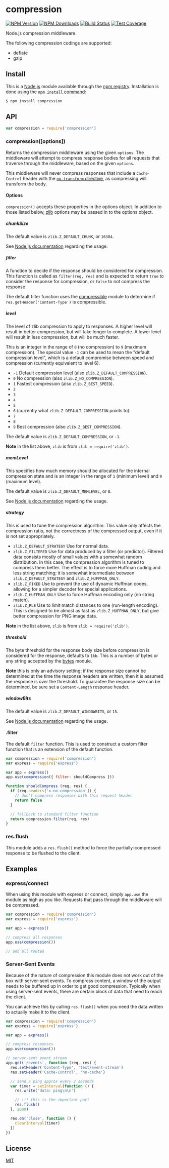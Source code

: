# compression

[![NPM Version][npm-image]][npm-url]
[![NPM Downloads][downloads-image]][downloads-url]
[![Build Status][github-actions-ci-image]][github-actions-ci-url]
[![Test Coverage][coveralls-image]][coveralls-url]

Node.js compression middleware.

The following compression codings are supported:

  - deflate
  - gzip

## Install

This is a [Node.js](https://nodejs.org/en/) module available through the
[npm registry](https://www.npmjs.com/). Installation is done using the
[`npm install` command](https://docs.npmjs.com/getting-started/installing-npm-packages-locally):

```bash
$ npm install compression
```

## API

```js
var compression = require('compression')
```

### compression([options])

Returns the compression middleware using the given `options`. The middleware
will attempt to compress response bodies for all requests that traverse through
the middleware, based on the given `options`.

This middleware will never compress responses that include a `Cache-Control`
header with the [`no-transform` directive](https://tools.ietf.org/html/rfc7234#section-5.2.2.4),
as compressing will transform the body.

#### Options

`compression()` accepts these properties in the options object. In addition to
those listed below, [zlib](http://nodejs.org/api/zlib.html) options may be
passed in to the options object.

##### chunkSize

The default value is `zlib.Z_DEFAULT_CHUNK`, or `16384`.

See [Node.js documentation](http://nodejs.org/api/zlib.html#zlib_memory_usage_tuning)
regarding the usage.

##### filter

A function to decide if the response should be considered for compression.
This function is called as `filter(req, res)` and is expected to return
`true` to consider the response for compression, or `false` to not compress
the response.

The default filter function uses the [compressible](https://www.npmjs.com/package/compressible)
module to determine if `res.getHeader('Content-Type')` is compressible.

##### level

The level of zlib compression to apply to responses. A higher level will result
in better compression, but will take longer to complete. A lower level will
result in less compression, but will be much faster.

This is an integer in the range of `0` (no compression) to `9` (maximum
compression). The special value `-1` can be used to mean the "default
compression level", which is a default compromise between speed and
compression (currently equivalent to level 6).

  - `-1` Default compression level (also `zlib.Z_DEFAULT_COMPRESSION`).
  - `0` No compression (also `zlib.Z_NO_COMPRESSION`).
  - `1` Fastest compression (also `zlib.Z_BEST_SPEED`).
  - `2`
  - `3`
  - `4`
  - `5`
  - `6` (currently what `zlib.Z_DEFAULT_COMPRESSION` points to).
  - `7`
  - `8`
  - `9` Best compression (also `zlib.Z_BEST_COMPRESSION`).

The default value is `zlib.Z_DEFAULT_COMPRESSION`, or `-1`.

**Note** in the list above, `zlib` is from `zlib = require('zlib')`.

##### memLevel

This specifies how much memory should be allocated for the internal compression
state and is an integer in the range of `1` (minimum level) and `9` (maximum
level).

The default value is `zlib.Z_DEFAULT_MEMLEVEL`, or `8`.

See [Node.js documentation](http://nodejs.org/api/zlib.html#zlib_memory_usage_tuning)
regarding the usage.

##### strategy

This is used to tune the compression algorithm. This value only affects the
compression ratio, not the correctness of the compressed output, even if it
is not set appropriately.

  - `zlib.Z_DEFAULT_STRATEGY` Use for normal data.
  - `zlib.Z_FILTERED` Use for data produced by a filter (or predictor).
    Filtered data consists mostly of small values with a somewhat random
    distribution. In this case, the compression algorithm is tuned to
    compress them better. The effect is to force more Huffman coding and less
    string matching; it is somewhat intermediate between `zlib.Z_DEFAULT_STRATEGY`
    and `zlib.Z_HUFFMAN_ONLY`.
  - `zlib.Z_FIXED` Use to prevent the use of dynamic Huffman codes, allowing
    for a simpler decoder for special applications.
  - `zlib.Z_HUFFMAN_ONLY` Use to force Huffman encoding only (no string match).
  - `zlib.Z_RLE` Use to limit match distances to one (run-length encoding).
    This is designed to be almost as fast as `zlib.Z_HUFFMAN_ONLY`, but give
    better compression for PNG image data.

**Note** in the list above, `zlib` is from `zlib = require('zlib')`.

##### threshold

The byte threshold for the response body size before compression is considered
for the response, defaults to `1kb`. This is a number of bytes or any string
accepted by the [bytes](https://www.npmjs.com/package/bytes) module.

**Note** this is only an advisory setting; if the response size cannot be determined
at the time the response headers are written, then it is assumed the response is
_over_ the threshold. To guarantee the response size can be determined, be sure
set a `Content-Length` response header.

##### windowBits

The default value is `zlib.Z_DEFAULT_WINDOWBITS`, or `15`.

See [Node.js documentation](http://nodejs.org/api/zlib.html#zlib_memory_usage_tuning)
regarding the usage.

#### .filter

The default `filter` function. This is used to construct a custom filter
function that is an extension of the default function.

```js
var compression = require('compression')
var express = require('express')

var app = express()
app.use(compression({ filter: shouldCompress }))

function shouldCompress (req, res) {
  if (req.headers['x-no-compression']) {
    // don't compress responses with this request header
    return false
  }

  // fallback to standard filter function
  return compression.filter(req, res)
}
```

### res.flush

This module adds a `res.flush()` method to force the partially-compressed
response to be flushed to the client.

## Examples

### express/connect

When using this module with express or connect, simply `app.use` the module as
high as you like. Requests that pass through the middleware will be compressed.

```js
var compression = require('compression')
var express = require('express')

var app = express()

// compress all responses
app.use(compression())

// add all routes
```

### Server-Sent Events

Because of the nature of compression this module does not work out of the box
with server-sent events. To compress content, a window of the output needs to
be buffered up in order to get good compression. Typically when using server-sent
events, there are certain block of data that need to reach the client.

You can achieve this by calling `res.flush()` when you need the data written to
actually make it to the client.

```js
var compression = require('compression')
var express = require('express')

var app = express()

// compress responses
app.use(compression())

// server-sent event stream
app.get('/events', function (req, res) {
  res.setHeader('Content-Type', 'text/event-stream')
  res.setHeader('Cache-Control', 'no-cache')

  // send a ping approx every 2 seconds
  var timer = setInterval(function () {
    res.write('data: ping\n\n')

    // !!! this is the important part
    res.flush()
  }, 2000)

  res.on('close', function () {
    clearInterval(timer)
  })
})
```

## License

[MIT](LICENSE)

[npm-image]: https://img.shields.io/npm/v/compression.svg
[npm-url]: https://npmjs.org/package/compression
[coveralls-image]: https://img.shields.io/coveralls/expressjs/compression/master.svg
[coveralls-url]: https://coveralls.io/r/expressjs/compression?branch=master
[downloads-image]: https://img.shields.io/npm/dm/compression.svg
[downloads-url]: https://npmjs.org/package/compression
[github-actions-ci-image]: https://badgen.net/github/checks/expressjs/compression/master?label=ci
[github-actions-ci-url]: https://github.com/expressjs/compression/actions?query=workflow%3Aci
